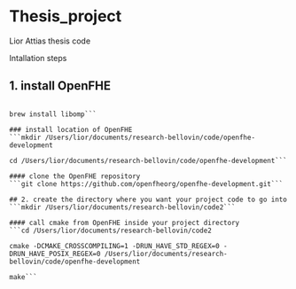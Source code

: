 # Thesis_project
Lior Attias thesis code

Intallation steps

## 1. install OpenFHE
```brew install cmake

brew install libomp```

### install location of OpenFHE
```mkdir /Users/lior/documents/research-bellovin/code/openfhe-development

cd /Users/lior/documents/research-bellovin/code/openfhe-development```

#### clone the OpenFHE repository
```git clone https://github.com/openfheorg/openfhe-development.git```

## 2. create the directory where you want your project code to go into
```mkdir /Users/lior/documents/research-bellovin/code2```

#### call cmake from OpenFHE inside your project directory
```cd /Users/lior/documents/research-bellovin/code2

cmake -DCMAKE_CROSSCOMPILING=1 -DRUN_HAVE_STD_REGEX=0 -DRUN_HAVE_POSIX_REGEX=0 /Users/lior/documents/research-bellovin/code/openfhe-development

make```
